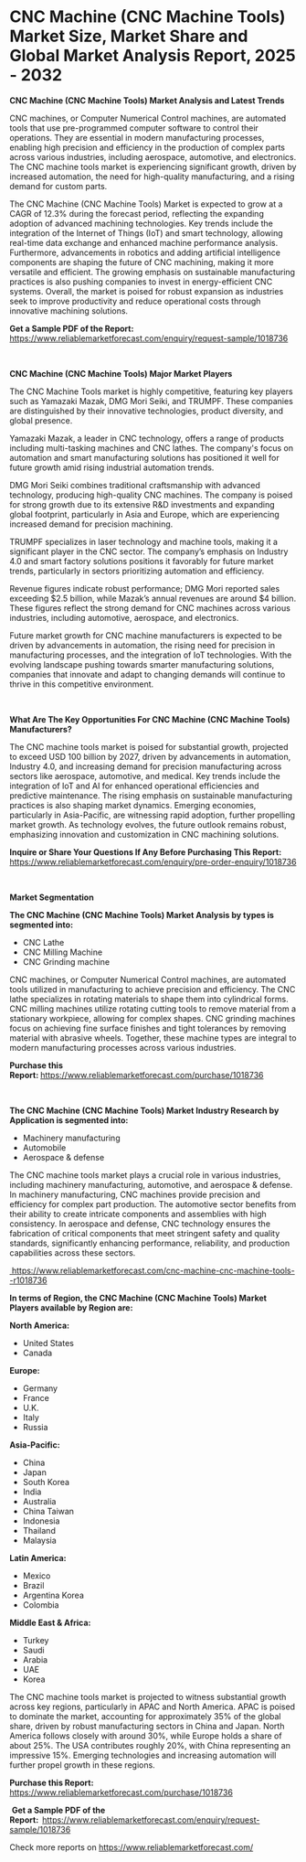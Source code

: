 <p><h1>CNC Machine (CNC Machine Tools) Market Size, Market Share and Global Market Analysis Report, 2025 - 2032</h1></p><p><strong>CNC Machine (CNC Machine Tools) Market Analysis and Latest Trends</strong></p>
<p><p>CNC machines, or Computer Numerical Control machines, are automated tools that use pre-programmed computer software to control their operations. They are essential in modern manufacturing processes, enabling high precision and efficiency in the production of complex parts across various industries, including aerospace, automotive, and electronics. The CNC machine tools market is experiencing significant growth, driven by increased automation, the need for high-quality manufacturing, and a rising demand for custom parts.</p><p>The CNC Machine (CNC Machine Tools) Market is expected to grow at a CAGR of 12.3% during the forecast period, reflecting the expanding adoption of advanced machining technologies. Key trends include the integration of the Internet of Things (IoT) and smart technology, allowing real-time data exchange and enhanced machine performance analysis. Furthermore, advancements in robotics and adding artificial intelligence components are shaping the future of CNC machining, making it more versatile and efficient. The growing emphasis on sustainable manufacturing practices is also pushing companies to invest in energy-efficient CNC systems. Overall, the market is poised for robust expansion as industries seek to improve productivity and reduce operational costs through innovative machining solutions.</p></p>
<p><strong>Get a Sample PDF of the Report:&nbsp;</strong> <a href="https://www.reliablemarketforecast.com/enquiry/request-sample/1018736?utm_campaign=2780&utm_medium=2&utm_source=Github&utm_content=ia&utm_term=21032025&utm_id=cnc-machine-cnc-machine-tools">https://www.reliablemarketforecast.com/enquiry/request-sample/1018736</a></p>
<p>&nbsp;</p>
<p><strong>CNC Machine (CNC Machine Tools) Major Market Players</strong></p>
<p><p>The CNC Machine Tools market is highly competitive, featuring key players such as Yamazaki Mazak, DMG Mori Seiki, and TRUMPF. These companies are distinguished by their innovative technologies, product diversity, and global presence.</p><p>Yamazaki Mazak, a leader in CNC technology, offers a range of products including multi-tasking machines and CNC lathes. The company's focus on automation and smart manufacturing solutions has positioned it well for future growth amid rising industrial automation trends. </p><p>DMG Mori Seiki combines traditional craftsmanship with advanced technology, producing high-quality CNC machines. The company is poised for strong growth due to its extensive R&D investments and expanding global footprint, particularly in Asia and Europe, which are experiencing increased demand for precision machining.</p><p>TRUMPF specializes in laser technology and machine tools, making it a significant player in the CNC sector. The company’s emphasis on Industry 4.0 and smart factory solutions positions it favorably for future market trends, particularly in sectors prioritizing automation and efficiency.</p><p>Revenue figures indicate robust performance; DMG Mori reported sales exceeding $2.5 billion, while Mazak’s annual revenues are around $4 billion. These figures reflect the strong demand for CNC machines across various industries, including automotive, aerospace, and electronics.</p><p>Future market growth for CNC machine manufacturers is expected to be driven by advancements in automation, the rising need for precision in manufacturing processes, and the integration of IoT technologies. With the evolving landscape pushing towards smarter manufacturing solutions, companies that innovate and adapt to changing demands will continue to thrive in this competitive environment.</p></p>
<p>&nbsp;</p>
<p><strong>What Are The Key Opportunities For CNC Machine (CNC Machine Tools) Manufacturers?</strong></p>
<p><p>The CNC machine tools market is poised for substantial growth, projected to exceed USD 100 billion by 2027, driven by advancements in automation, Industry 4.0, and increasing demand for precision manufacturing across sectors like aerospace, automotive, and medical. Key trends include the integration of IoT and AI for enhanced operational efficiencies and predictive maintenance. The rising emphasis on sustainable manufacturing practices is also shaping market dynamics. Emerging economies, particularly in Asia-Pacific, are witnessing rapid adoption, further propelling market growth. As technology evolves, the future outlook remains robust, emphasizing innovation and customization in CNC machining solutions.</p></p>
<p><strong>Inquire or Share Your Questions If Any Before Purchasing This Report:</strong> <a href="https://www.reliablemarketforecast.com/enquiry/pre-order-enquiry/1018736?utm_campaign=2780&utm_medium=2&utm_source=Github&utm_content=ia&utm_term=21032025&utm_id=cnc-machine-cnc-machine-tools">https://www.reliablemarketforecast.com/enquiry/pre-order-enquiry/1018736</a></p>
<p>&nbsp;</p>
<p><strong>Market Segmentation</strong></p>
<p><strong>The CNC Machine (CNC Machine Tools) Market Analysis by types is segmented into:</strong></p>
<p><ul><li>CNC Lathe</li><li>CNC Milling Machine</li><li>CNC Grinding machine</li></ul></p>
<p><p>CNC machines, or Computer Numerical Control machines, are automated tools utilized in manufacturing to achieve precision and efficiency. The CNC lathe specializes in rotating materials to shape them into cylindrical forms. CNC milling machines utilize rotating cutting tools to remove material from a stationary workpiece, allowing for complex shapes. CNC grinding machines focus on achieving fine surface finishes and tight tolerances by removing material with abrasive wheels. Together, these machine types are integral to modern manufacturing processes across various industries.</p></p>
<p><strong>Purchase this Report:&nbsp;</strong><a href="https://www.reliablemarketforecast.com/purchase/1018736?utm_campaign=2780&utm_medium=2&utm_source=Github&utm_content=ia&utm_term=21032025&utm_id=cnc-machine-cnc-machine-tools">https://www.reliablemarketforecast.com/purchase/1018736</a></p>
<p>&nbsp;</p>
<p><strong>The CNC Machine (CNC Machine Tools) Market Industry Research by Application is segmented into:</strong></p>
<p><ul><li>Machinery manufacturing</li><li>Automobile</li><li>Aerospace & defense</li></ul></p>
<p><p>The CNC machine tools market plays a crucial role in various industries, including machinery manufacturing, automotive, and aerospace & defense. In machinery manufacturing, CNC machines provide precision and efficiency for complex part production. The automotive sector benefits from their ability to create intricate components and assemblies with high consistency. In aerospace and defense, CNC technology ensures the fabrication of critical components that meet stringent safety and quality standards, significantly enhancing performance, reliability, and production capabilities across these sectors.</p></p>
<p><a href="https://www.reliablemarketforecast.com/cnc-machine-cnc-machine-tools--r1018736?utm_campaign=2780&utm_medium=2&utm_source=Github&utm_content=ia&utm_term=21032025&utm_id=cnc-machine-cnc-machine-tools">&nbsp;https://www.reliablemarketforecast.com/cnc-machine-cnc-machine-tools--r1018736</a></p>
<p><strong>In terms of Region, the CNC Machine (CNC Machine Tools) Market Players available by Region are:</strong></p>
<p>
    <p> <strong> North America: </strong>
        <ul>
            <li>United States</li>
            <li>Canada</li>
        </ul>
        </p> 
    <p> <strong> Europe: </strong>
        <ul>
            <li>Germany</li>
            <li>France</li>
            <li>U.K.</li>
            <li>Italy</li>
            <li>Russia</li>
        </ul>
        </p> 
    <p> <strong> Asia-Pacific: </strong>
        <ul>
            <li>China</li>
            <li>Japan</li>
            <li>South Korea</li>
            <li>India</li>
            <li>Australia</li>
            <li>China Taiwan</li>
            <li>Indonesia</li>
            <li>Thailand</li>
            <li>Malaysia</li>
        </ul>
        </p> 
    <p> <strong> Latin America: </strong>
        <ul>
            <li>Mexico</li>
            <li>Brazil</li>
            <li>Argentina Korea</li>
            <li>Colombia</li>
        </ul>
        </p> 
    <p> <strong> Middle East & Africa: </strong>
        <ul>
            <li>Turkey</li>
            <li>Saudi</li>
            <li>Arabia</li>
            <li>UAE</li>
            <li>Korea</li>
        </ul>
    </p>
    </p>
<p><p>The CNC machine tools market is projected to witness substantial growth across key regions, particularly in APAC and North America. APAC is poised to dominate the market, accounting for approximately 35% of the global share, driven by robust manufacturing sectors in China and Japan. North America follows closely with around 30%, while Europe holds a share of about 25%. The USA contributes roughly 20%, with China representing an impressive 15%. Emerging technologies and increasing automation will further propel growth in these regions.</p></p>
<p><strong>Purchase this Report: </strong><a href="https://www.reliablemarketforecast.com/purchase/1018736?utm_campaign=2780&utm_medium=2&utm_source=Github&utm_content=ia&utm_term=21032025&utm_id=cnc-machine-cnc-machine-tools">https://www.reliablemarketforecast.com/purchase/1018736</a></p>
<p>&nbsp;<strong>Get a Sample PDF of the Report:&nbsp;&nbsp;</strong><a href="https://www.reliablemarketforecast.com/enquiry/request-sample/1018736?utm_campaign=2780&utm_medium=2&utm_source=Github&utm_content=ia&utm_term=21032025&utm_id=cnc-machine-cnc-machine-tools">https://www.reliablemarketforecast.com/enquiry/request-sample/1018736</a></p>
<p><strong></strong></p>
<p>Check more reports on <a href="https://www.reliablemarketforecast.com/?utm_campaign=2780&utm_medium=2&utm_source=Github&utm_content=ia&utm_term=21032025&utm_id=cnc-machine-cnc-machine-tools">https://www.reliablemarketforecast.com/</a></p>